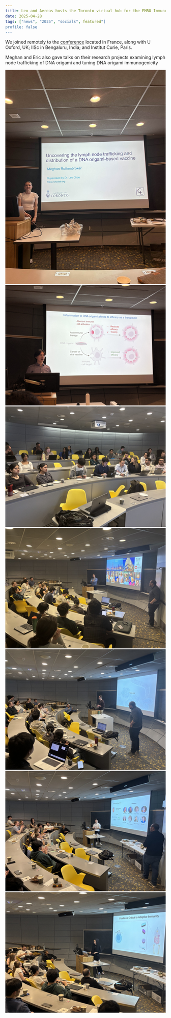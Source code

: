```yaml
---
title: Leo and Aereas hosts the Toronto virtual hub for the EMBO ImmunoBiophysics symposium
date: 2025-04-28
tags: ["news", "2025", "socials", featured"]
profile: false
---
```


We joined remotely to the [conference](https://meetings.embo.org/event/25-immunobiophysics) located in France, along with U Oxford, UK; IISc in Bengaluru, India; and Institut Curie, Paris.


Meghan and Eric also gave talks on their research projects examining lymph node trafficking of DNA origami and tuning DNA origami immunogenicity

<!--more-->

![screen reader text](IMG_3245.jpg)
![screen reader text](IMG_4223.jpg)
![screen reader text](featured.jpg)
![screen reader text](IMG_6223.jpeg)
![screen reader text](IMG_6224.jpeg)
![screen reader text](IMG_6229.jpeg)
![screen reader text](IMG_6232.jpeg)